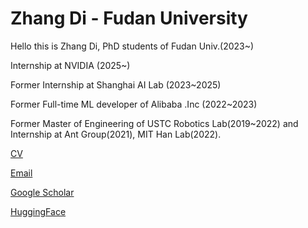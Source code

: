 # Zhang Di - Fudan University
Hello this is Zhang Di, PhD students of Fudan Univ.(2023~)

Internship at NVIDIA (2025~)

Former Internship at Shanghai AI Lab (2023~2025)

Former Full-time ML developer of Alibaba .Inc (2022~2023)

Former Master of Engineering of USTC Robotics Lab(2019~2022) and Internship at Ant Group(2021), MIT Han Lab(2022).

[CV](https://raw.githubusercontent.com/trotsky1997/trotsky1997/main/FDU-ZhangDi-CV.pdf)

[Email](mailto:di.zhang@ustc.edu)

[Google Scholar](https://scholar.google.com/citations?user=vxAO250AAAAJ)

[HuggingFace](https://huggingface.co/di-zhang-fdu)
